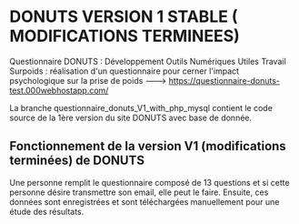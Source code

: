 # DONUTS VERSION 1 STABLE  ( MODIFICATIONS TERMINEES)



Questionnaire DONUTS : Développement Outils Numériques Utiles Travail  Surpoids : réalisation d'un questionnaire pour cerner l'impact psychologique sur la prise de poids ---> https://questionnaire-donuts-test.000webhostapp.com/


La branche questionnaire_donuts_V1_with_php_mysql contient le code source de la 1ère version  du site DONUTS avec base de donnée.
  
   ## Fonctionnement de la version V1 (modifications terminées) de DONUTS 
   
   Une personne remplit le questionnaire composé de 13 questions et si cette personne désire transmettre son email, elle peut le faire. Ensuite, ces données sont enregistrées et sont téléchargées manuellement pour une étude des résultats.
